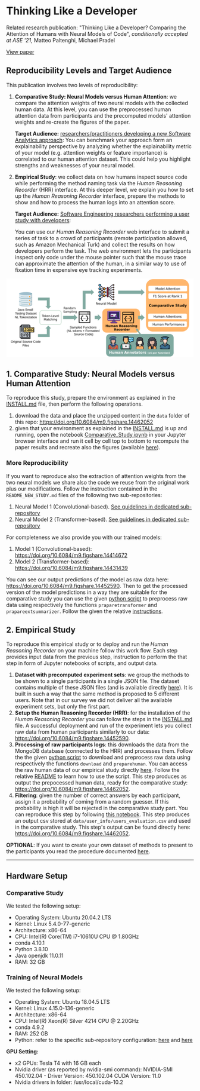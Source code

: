 # Thinking Like a Developer

Related research publication:
"Thinking Like a Developer? Comparing the Attention of Humans with Neural Models of Code", *conditionally accepted at ASE '21*, Matteo Paltenghi, Michael Pradel

[View paper](paper.pdf)

## Reproducibility Levels and Target Audience
This publication involves two levels of reproducibility:
1. **Comparative Study: Neural Models versus Human Attention**: we compare the attention weights of two neural models with the collected human data. At this level, you can use the preprocessed human attention data from participants and the precomputed models' attention weights and re-create the figures of the paper.

    **Target Audience:** <u>researchers/practitioners developing a new Software Analytics approach</u>:
    You can benchmark your approach form an explainability perspective by analyzing whether the explainability metric of your model (e.g. attention weights or feature importance) is correlated to our human attention dataset. This could help you highlight strengths and weaknesses of your neural model.

1. **Empirical Study**: we collect data on how humans inspect source code while performing the method naming task via the *Human Reasoning Recorder* (HRR) interface. At this deeper level, we explain you how to set up the *Human Reasoning Recorder* interface, prepare the methods to show and how to process the human logs into an attention score.

    **Target Audience:** <u>Software Engineering researchers performing a user study with developers</u>:

    You can use our *Human Reasoning Recorder* web interface to submit a series of task to a crowd of participants (remote participation allowed, such as Amazon Mechanical Turk) and collect the results on how developers perform the task. The web environment lets the participants inspect only code under the mouse pointer such that the mouse trace can approximate the attention of the human, in a similar way to use of fixation time in expensive eye tracking experiments.


![Experiment Overview](images/experiment_overview.png)



## 1. Comparative Study: Neural Models versus Human Attention

To reproduce this study, prepare the environment as explained in the [INSTALL.md](INSTALL.md) file, then perform the following operations.
1. download the data and place the unzipped content in the `data` folder of this repo: https://doi.org/10.6084/m9.figshare.14462052
1. given that your environment as explained in the [INSTALL.md](INSTALL.md) is up and running, open the notebook [Comparative_Study.ipynb](notebooks/Comparative_Study.ipynb) in your Jupyter browser interface and run it cell by cell top to bottom to recompute the paper results and recreate also the figures (available [here](notebooks/paper_figures)).

### More Reproducibility
If you want to reproduce also the extraction of attention weights from the two neural models we share also the code we reuse from the original work plus our modifications. Follow the instruction contained in the `README_NEW_STUDY.md` files of the following two sub-repositories:
1. Neural Model 1 (Convolutional-based). [See guidelines in dedicated sub-repository](https://github.com/MattePalte/convolutional-attention_ATTENTION_STUDY/blob/master/README_NEW_STUDY.md)
1. Neural Model 2 (Transformer-based). [See guidelines in dedicated sub-repository](https://github.com/MattePalte/NeuralCodeSum_ATTENTION_STUDY/blob/master/README_NEW_STUDY.md)

For completeness we also provide you with our trained models:
1. Model 1 (Convolutional-based): https://doi.org/10.6084/m9.figshare.14414672
1. Model 2 (Transformer-based): https://doi.org/10.6084/m9.figshare.14431439

You can see our output predictions of the model as raw data here: https://doi.org/10.6084/m9.figshare.14452590.
Then to get the processed version of the model predictions in a way they are suitable for the comparative study you can use the given [python script](scripts/process_raw_human_logs.py) to preprocess raw data using respectively the functions `praparetransformer` and `prapareextsummarizer`. Follow the given the relative [instructions](scripts/README.md).

## 2. Empirical Study

To reproduce this empirical study or to deploy and run the *Human Reasoning Recorder* on your machine follow this work flow. Each step provides input data from the previous step, instruction to perform the that step in form of Jupyter notebooks of scripts, and output data.
1. **Dataset with precomputed experiment sets**: we group the methods to be shown to a single participants in a single JSON file. The dataset contains multiple of these JSON files (and is available directly [here](data/datasets/methods_showed_to_original_participants)). It is built in such a way that the same method is proposed to 5 different users. Note that in our survey we did not deliver all the available experiment sets, but only the first part.
1. **Setup the Human Reasoning Recorder (HRR)**: for the installation of the *Human Reasoning Recorder* you can follow the steps in the [INSTALL.md](INSTALL.md) file. A successful deployment and run of the experiment lets you collect raw data from human participants similarly to our data: https://doi.org/10.6084/m9.figshare.14452590.
1. **Processing of raw participants logs**: this downloads the data from the MongoDB database (connected to the HRR) and processes them. Follow the the given [python script](scripts/process_raw_human_logs.py) to download and preprocess raw data using respectively the functions `download` and `preparehuman`. You can access the raw human data of our empirical study directly [here](https://doi.org/10.6084/m9.figshare.14452590). Follow the relative [README](scripts/README.md) to learn how to use the script. This step produces as output the prepocessed human data, ready for the comparative study: https://doi.org/10.6084/m9.figshare.14462052.
1. **Filtering**: given the number of correct answers by each participant, assign it a probability of coming from a random guesser. If this probability is high it will be rejected in the comparative study part. You can reproduce this step by following [this notebook](notebooks/Filtering_Random_Guesser_Computation.ipynb).
This step produces an output csv stored at `data/user_info/users_evaluation.csv` and used in the comparative study. This step's output can be found directly here: https://doi.org/10.6084/m9.figshare.14462052.

**OPTIONAL**: If you want to create your own dataset of methods to present to the participants you read the procedure documented [here](RUN_YOUR_SURVEY.md).

---------------------

## Hardware Setup

### Comparative Study
We tested the following setup:

- Operating System: Ubuntu 20.04.2 LTS
- Kernel: Linux 5.4.0-77-generic
- Architecture: x86-64
- CPU: Intel(R) Core(TM) i7-10610U CPU @ 1.80GHz
- conda 4.10.1
- Python 3.8.10
- Java openjdk 11.0.11
- RAM: 32 GB

### Training of Neural Models
We tested the following setup:

- Operating System: Ubuntu 18.04.5 LTS
- Kernel: Linux 4.15.0-136-generic
- Architecture: x86-64
- CPU: Intel(R) Xeon(R) Silver 4214 CPU @ 2.20GHz
- conda 4.9.2
- RAM: 252 GB
- Python: refer to the specific sub-repository configuration: [here](https://github.com/MattePalte/convolutional-attention_ATTENTION_STUDY/blob/master/README_NEW_STUDY.md) and [here](https://github.com/MattePalte/NeuralCodeSum_ATTENTION_STUDY/blob/master/README_NEW_STUDY.md)

**GPU Setting:**


- x2 GPUs: Tesla T4 with 16 GB each
- Nvidia driver (as reported by nvidia-smi command): NVIDIA-SMI 450.102.04 - Driver Version: 450.102.04 CUDA Version: 11.0
- Nvidia drivers in folder: /usr/local/cuda-10.2